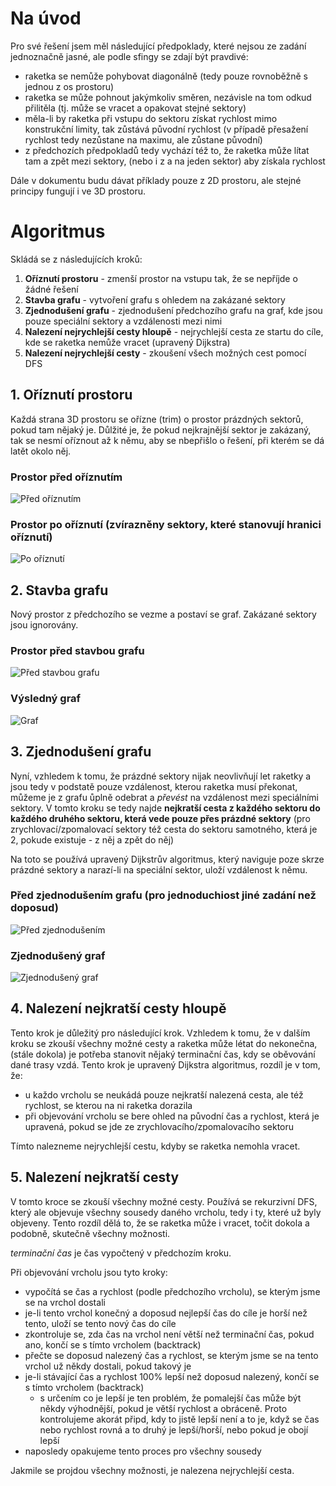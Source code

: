 # Na úvod

Pro své řešení jsem měl následující předpoklady, které nejsou ze zadání jednoznačně jasné, ale podle sfingy se zdají být pravdivé:
- raketka se nemůže pohybovat diagonálně (tedy pouze rovnoběžně s jednou z os prostoru)
- raketka se může pohnout jakýmkoliv směren, nezávisle na tom odkud přilitěla (tj. může se vracet a opakovat stejné sektory)
- měla-li by raketka při vstupu do sektoru získat rychlost mimo konstrukční limity, tak zůstává původní rychlost (v případě přesažení rychlost tedy nezůstane na maximu, ale zůstane původní)
- z předchozích předpokladů tedy vychází též to, že raketka může lítat tam a zpět mezi sektory, (nebo i z a na jeden sektor) aby získala rychlost

Dále v dokumentu budu dávat příklady pouze z 2D prostoru, ale stejné principy fungují i ve 3D prostoru.

# Algoritmus

Skládá se z následujících kroků:
1. **Oříznutí prostoru** - zmenší prostor na vstupu tak, že se nepříjde o žádné řešení
2. **Stavba grafu** - vytvoření grafu s ohledem na zakázané sektory
3. **Zjednodušení grafu** - zjednodušení předchozího grafu na graf, kde jsou pouze speciální sektory a vzdálenosti mezi nimi
4. **Nalezení nejrychlejší cesty hloupě** - nejrychlejší cesta ze startu do cíle, kde se raketka nemůže vracet (upravený Dijkstra)
5. **Nalezení nejrychlejší cesty** - zkoušení všech možných cest pomocí DFS

## 1. Oříznutí prostoru

Každá strana 3D prostoru se ořízne (trim) o prostor prázdných sektorů, pokud tam nějaký je. Důlžité je, že pokud nejkrajnější sektor je zakázaný, tak se nesmí oříznout až k němu, aby se nbepřišlo o řešení, při kterém se dá latět okolo něj.

### Prostor před oříznutím
![Před oříznutím](res/pre_trim.svg)  
### Prostor po oříznutí (zvírazněny sektory, které stanovují hranici oříznutí)
![Po oříznutí](res/post_trim.svg)

## 2. Stavba grafu

Nový prostor z předchozího se vezme a postaví se graf. Zakázané sektory jsou ignorovány.

### Prostor před stavbou grafu
![Před stavbou grafu](res/pre_graph.svg)

### Výsledný graf
![Graf](res/post_graph.svg)

## 3. Zjednodušení grafu

Nyní, vzhledem k tomu, že prázdné sektory nijak neovlivňují let raketky a jsou tedy v podstatě pouze vzdálenost, kterou raketka musí překonat, můžeme je z grafu ůplně odebrat a _převést_ na vzdálenost mezi speciálními sektory.
V tomto kroku se tedy najde **nejkratší cesta z každého sektoru do každého druhého sektoru, která vede pouze přes prázdné sektory** (pro zrychlovací/zpomalovací sektory též cesta do sektoru samotného, která je 2, pokude existuje - z něj a zpět do něj)

Na toto se používá upravený Dijkstrův algoritmus, který naviguje poze skrze prázdné sektory a narazí-li na speciální sektor, uloží vzdálenost k němu.

### Před zjednodušením grafu (pro jednoduchiost jiné zadání než doposud)

![Před zjednodušením](res/pre_graph_simplified.svg)

### Zjednodušený graf

![Zjednodušený graf](res/post_graph_simplified.svg)

## 4. Nalezení nejkratší cesty hloupě

Tento krok je důležitý pro následující krok.
Vzhledem k tomu, že v dalším kroku se zkouší všechny možné cesty a raketka může létat do nekonečna, (stále dokola) je potřeba stanovit nějaký terminační čas, kdy se oběvování dané trasy vzdá.
Tento krok je upravený Dijkstra algoritmus, rozdíl je v tom, že:
- u každo vrcholu se neukádá pouze nejkratší nalezená cesta, ale též rychlost, se kterou na ni raketka dorazila
- při objevování vrcholu se bere ohled na původní čas a rychlost, která je upravená, pokud se jde ze zrychlovacího/zpomalovacího sektoru

Tímto nalezneme nejrychlejší cestu, kdyby se raketka nemohla vracet.

## 5. Nalezení nejkratší cesty

V tomto kroce se zkouší všechny možné cesty.
Používá se rekurzivní DFS, který ale objevuje všechny sousedy daného vrcholu, tedy i ty, které už byly objeveny.
Tento rozdíl dělá to, že se raketka může i vracet, točit dokola a podobně, skutečně všechny možnosti.

_terminační čas_ je čas vypočtený v předchozím kroku.

Při objevování vrcholu jsou tyto kroky:
- vypočítá se čas a rychlost (podle předchozího vrcholu), se kterým jsme se na vrchol dostali
- je-li tento vrchol konečný a doposud nejlepší čas do cíle je horší než tento, uloží se tento nový čas do cíle
- zkontroluje se, zda čas na vrchol není větší než terminační čas, pokud ano, končí se s tímto vrcholem (backtrack)
- přečte se doposud nalezený čas a rychlost, se kterým jsme se na tento vrchol už někdy dostali, pokud takový je
- je-li stávající čas a rychlost 100% lepší než doposud nalezený, končí se s tímto vrcholem (backtrack)
  - s určením co je lepší je ten problém, že pomalejší čas může být někdy výhodnější, pokud je větší rychlost a obráceně. Proto kontrolujeme akorát připd, kdy to jistě lepší není a to je, když se čas nebo rychlost rovná a to druhý je lepší/horší, nebo pokud je obojí lepší
- naposledy opakujeme tento proces pro všechny sousedy

Jakmile se projdou všechny možnosti, je nalezena nejrychlejší cesta.